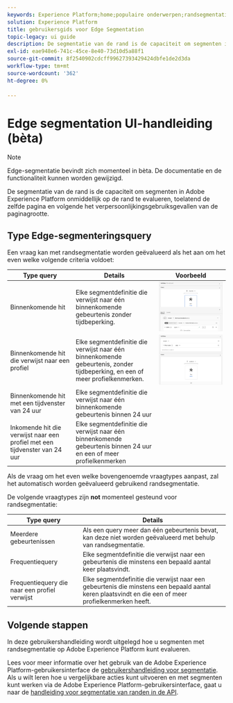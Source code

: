 ```yaml
---
keywords: Experience Platform;home;populaire onderwerpen;randsegmentatie;Segmentatie;Segmenteringsservice;segmenteringsservice;ui-hulplijn;streamingrand;
solution: Experience Platform
title: gebruikersgids voor Edge Segmentation
topic-legacy: ui guide
description: De segmentatie van de rand is de capaciteit om segmenten in Platform op de rand onmiddellijk te evalueren, toelatend de zelfde pagina en volgende de gebruikscituaties van de paginagrootte.
exl-id: eae948e6-741c-45ce-8e40-73d10d5a88f1
source-git-commit: 8f2540902cdcff99627393429424dbfe1de2d3da
workflow-type: tm+mt
source-wordcount: '362'
ht-degree: 0%

---
```


# Edge segmentation UI-handleiding (bèta)

>[!NOTE]
>
>Edge-segmentatie bevindt zich momenteel in bèta. De documentatie en de functionaliteit kunnen worden gewijzigd.

De segmentatie van de rand is de capaciteit om segmenten in Adobe Experience Platform onmiddellijk op de rand te evalueren, toelatend de zelfde pagina en volgende het verpersoonlijkingsgebruiksgevallen van de paginagrootte.

## Type Edge-segmenteringsquery

Een vraag kan met randsegmentatie worden geëvalueerd als het aan om het even welke volgende criteria voldoet:

| Type query | Details | Voorbeeld |
| ---------- | ------- | ------- |
| Binnenkomende hit | Elke segmentdefinitie die verwijst naar één binnenkomende gebeurtenis zonder tijdbeperking. | ![](../images/ui/edge-segmentation/incoming-hit.png) |
| Binnenkomende hit die verwijst naar een profiel | Elke segmentdefinitie die verwijst naar één binnenkomende gebeurtenis, zonder tijdbeperking, en een of meer profielkenmerken. | ![](../images/ui/edge-segmentation/profile-hit.png) |
| Binnenkomende hit met een tijdvenster van 24 uur | Elke segmentdefinitie die verwijst naar één binnenkomende gebeurtenis binnen 24 uur |  |
| Inkomende hit die verwijst naar een profiel met een tijdvenster van 24 uur | Elke segmentdefinitie die verwijst naar één binnenkomende gebeurtenis binnen 24 uur en een of meer profielkenmerken |  |

Als de vraag om het even welke bovengenoemde vraagtypes aanpast, zal het automatisch worden geëvalueerd gebruikend randsegmentatie.

De volgende vraagtypes zijn **not** momenteel gesteund voor randsegmentatie:

| Type query | Details |
| ---------- | ------- |
| Meerdere gebeurtenissen | Als een query meer dan één gebeurtenis bevat, kan deze niet worden geëvalueerd met behulp van randsegmentatie. |
| Frequentiequery | Elke segmentdefinitie die verwijst naar een gebeurtenis die minstens een bepaald aantal keer plaatsvindt. |  |
| Frequentiequery die naar een profiel verwijst | Elke segmentdefinitie die verwijst naar een gebeurtenis die minstens een bepaald aantal keren plaatsvindt en die een of meer profielkenmerken heeft. |  |

## Volgende stappen

In deze gebruikershandleiding wordt uitgelegd hoe u segmenten met randsegmentatie op Adobe Experience Platform kunt evalueren.

Lees voor meer informatie over het gebruik van de Adobe Experience Platform-gebruikersinterface de [gebruikershandleiding voor segmentatie](./overview.md). Als u wilt leren hoe u vergelijkbare acties kunt uitvoeren en met segmenten kunt werken via de Adobe Experience Platform-gebruikersinterface, gaat u naar de [handleiding voor segmentatie van randen in de API](../api/edge-segmentation.md).
